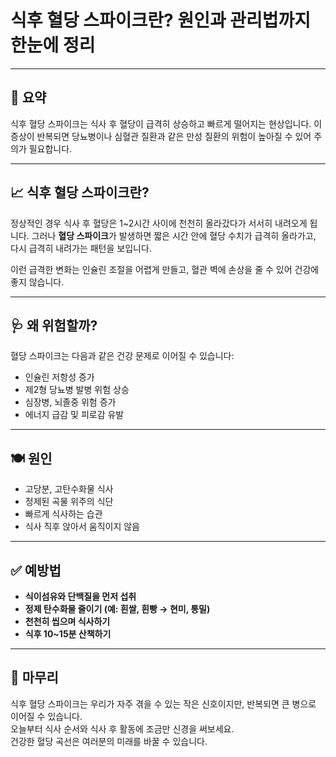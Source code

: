 # 식후 혈당 스파이크란? 원인과 관리법까지 한눈에 정리

---

## 🧠 요약

식후 혈당 스파이크는 식사 후 혈당이 급격히 상승하고 빠르게 떨어지는 현상입니다. 이 증상이 반복되면 당뇨병이나 심혈관 질환과 같은 만성 질환의 위험이 높아질 수 있어 주의가 필요합니다.

---

## 📈 식후 혈당 스파이크란?

정상적인 경우 식사 후 혈당은 1~2시간 사이에 천천히 올라갔다가 서서히 내려오게 됩니다. 그러나 **혈당 스파이크**가 발생하면 짧은 시간 안에 혈당 수치가 급격히 올라가고, 다시 급격히 내려가는 패턴을 보입니다.

이런 급격한 변화는 인슐린 조절을 어렵게 만들고, 혈관 벽에 손상을 줄 수 있어 건강에 좋지 않습니다.

---

## 🩺 왜 위험할까?

혈당 스파이크는 다음과 같은 건강 문제로 이어질 수 있습니다:

- 인슐린 저항성 증가
- 제2형 당뇨병 발병 위험 상승
- 심장병, 뇌졸중 위험 증가
- 에너지 급감 및 피로감 유발

---

## 🍽 원인

- 고당분, 고탄수화물 식사
- 정제된 곡물 위주의 식단
- 빠르게 식사하는 습관
- 식사 직후 앉아서 움직이지 않음

---

## ✅ 예방법

- **식이섬유와 단백질을 먼저 섭취**  
- **정제 탄수화물 줄이기 (예: 흰쌀, 흰빵 → 현미, 통밀)**  
- **천천히 씹으며 식사하기**  
- **식후 10~15분 산책하기**

---

## 🧩 마무리

식후 혈당 스파이크는 우리가 자주 겪을 수 있는 작은 신호이지만, 반복되면 큰 병으로 이어질 수 있습니다.  
오늘부터 식사 순서와 식사 후 활동에 조금만 신경을 써보세요.  
건강한 혈당 곡선은 여러분의 미래를 바꿀 수 있습니다.

